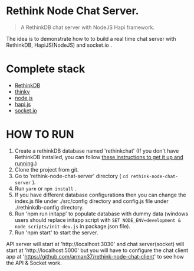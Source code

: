 # Rethink Node Chat Server.

> A RethinkDB chat server with NodeJS Hapi framework.

The idea is to demonstrate how to to build a real time chat server with RethinkDB, HapiJS(NodeJS) and socket.io .

# Complete stack #

* [RethinkDB](https://www.rethinkdb.com)
* [thinky](http://thinky.io/)
* [node.js](http://nodejs.org)
* [hapi.js](https://hapijs.com)
* [socket.io](http://socket.io)

HOW TO RUN
========
1. Create a rethinkDB database named 'rethinkchat' (If you don't have RethinkDB installed, you can follow [these instructions to get it up and running](http://www.rethinkdb.com/docs/install/).)
2. Clone the project from git.
3. Go to 'rethink-node-chat-server' directory ( `cd rethink-node-chat-server` ).
4. Run `yarn` or `npm install` .
5. If you have different database configurations then you can change the index.js file under ./src/config directory and config.js file under ./rethinkdb-config directory.
6. Run 'npm run initapp' to populate database with dummy data (windows users should replace initapp script with `SET NODE_ENV=development & node scripts/init-dev.js` in package.json file).
5. Run 'npm start' to start the server.

API server will start at 'http://localhost:3030' and chat server(socket) will start at 'http://localhost:5000' but you will have to configure the chat client app at 'https://github.com/arman37/rethink-node-chat-client' to see how the API & Socket work.